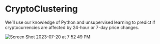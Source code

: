# CryptoClustering

We’ll use our knowledge of Python and unsupervised learning to predict if cryptocurrencies are affected by 24-hour or 7-day price changes.

![Screen Shot 2023-07-20 at 7 52 49 PM](https://github.com/kshirazi5/CryptoClustering/assets/116853144/a64431ff-be9d-4443-877b-fdea3ba9d309)
